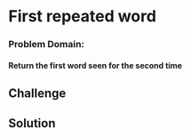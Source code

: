 # First repeated word
<!-- Short summary or background information -->
### Problem Domain:
#### Return the first word seen for the second time
## Challenge
<!-- Description of the challenge -->

## Solution
<!-- Embedded whiteboard image -->
